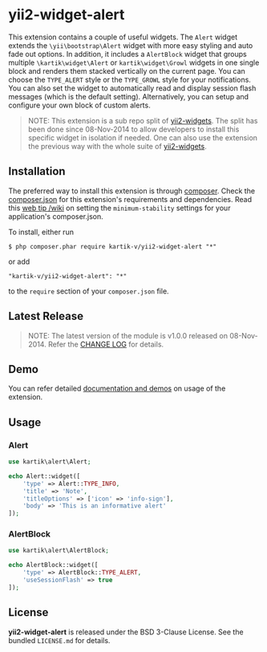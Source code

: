 yii2-widget-alert
=================

This extension contains a couple of useful widgets. The `Alert` widget extends the `\yii\bootstrap\Alert` widget with more easy styling and auto fade out options. In addition, it includes a `AlertBlock` widget that groups multiple `\kartik\widget\Alert` or `kartik\widget\Growl` widgets in one single block and renders them stacked vertically on the current page. 
You can choose the `TYPE_ALERT` style or the `TYPE_GROWL` style for your notifications. You can also set the widget to automatically read and display session flash 
messages (which is the default setting). Alternatively, you can setup and configure your own block of custom alerts.

 > NOTE: This extension is a sub repo split of [yii2-widgets](https://github.com/kartik-v/yii2-widgets). The split has been done since 08-Nov-2014 to allow developers to install this specific widget in isolation if needed. One can also use the extension the previous way with the whole suite of [yii2-widgets](http://demos.krajee.com/widgets).

## Installation

The preferred way to install this extension is through [composer](http://getcomposer.org/download/). Check the [composer.json](https://github.com/kartik-v/yii2-widget-alert/blob/master/composer.json) for this extension's requirements and dependencies. Read this [web tip /wiki](http://webtips.krajee.com/setting-composer-minimum-stability-application/) on setting the `minimum-stability` settings for your application's composer.json.

To install, either run

```
$ php composer.phar require kartik-v/yii2-widget-alert "*"
```

or add

```
"kartik-v/yii2-widget-alert": "*"
```

to the ```require``` section of your `composer.json` file.

## Latest Release

> NOTE: The latest version of the module is v1.0.0 released on 08-Nov-2014. Refer the [CHANGE LOG](https://github.com/kartik-v/yii2-widget-alert/blob/master/CHANGE.md) for details.

## Demo

You can refer detailed [documentation and demos](http://demos.krajee.com/widget-details/alert) on usage of the extension.

## Usage

### Alert
```php
use kartik\alert\Alert;

echo Alert::widget([
	'type' => Alert::TYPE_INFO,
	'title' => 'Note',
	'titleOptions' => ['icon' => 'info-sign'],
	'body' => 'This is an informative alert'
]);
```

### AlertBlock
```php
use kartik\alert\AlertBlock;

echo AlertBlock::widget([
	'type' => AlertBlock::TYPE_ALERT,
	'useSessionFlash' => true
]);
```

## License

**yii2-widget-alert** is released under the BSD 3-Clause License. See the bundled `LICENSE.md` for details.